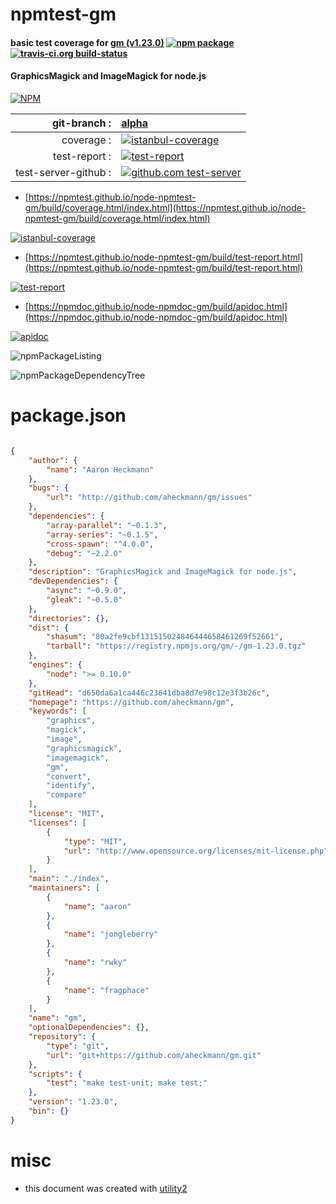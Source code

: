 # npmtest-gm

#### basic test coverage for  [gm (v1.23.0)](https://github.com/aheckmann/gm)  [![npm package](https://img.shields.io/npm/v/npmtest-gm.svg?style=flat-square)](https://www.npmjs.org/package/npmtest-gm) [![travis-ci.org build-status](https://api.travis-ci.org/npmtest/node-npmtest-gm.svg)](https://travis-ci.org/npmtest/node-npmtest-gm)

#### GraphicsMagick and ImageMagick for node.js

[![NPM](https://nodei.co/npm/gm.png?downloads=true&downloadRank=true&stars=true)](https://www.npmjs.com/package/gm)

| git-branch : | [alpha](https://github.com/npmtest/node-npmtest-gm/tree/alpha)|
|--:|:--|
| coverage : | [![istanbul-coverage](https://npmtest.github.io/node-npmtest-gm/build/coverage.badge.svg)](https://npmtest.github.io/node-npmtest-gm/build/coverage.html/index.html)|
| test-report : | [![test-report](https://npmtest.github.io/node-npmtest-gm/build/test-report.badge.svg)](https://npmtest.github.io/node-npmtest-gm/build/test-report.html)|
| test-server-github : | [![github.com test-server](https://npmtest.github.io/node-npmtest-gm/GitHub-Mark-32px.png)](https://npmtest.github.io/node-npmtest-gm/build/app/index.html) | | build-artifacts : | [![build-artifacts](https://npmtest.github.io/node-npmtest-gm/glyphicons_144_folder_open.png)](https://github.com/npmtest/node-npmtest-gm/tree/gh-pages/build)|

- [https://npmtest.github.io/node-npmtest-gm/build/coverage.html/index.html](https://npmtest.github.io/node-npmtest-gm/build/coverage.html/index.html)

[![istanbul-coverage](https://npmtest.github.io/node-npmtest-gm/build/screenCapture.buildCi.browser.%252Ftmp%252Fbuild%252Fcoverage.lib.html.png)](https://npmtest.github.io/node-npmtest-gm/build/coverage.html/index.html)

- [https://npmtest.github.io/node-npmtest-gm/build/test-report.html](https://npmtest.github.io/node-npmtest-gm/build/test-report.html)

[![test-report](https://npmtest.github.io/node-npmtest-gm/build/screenCapture.buildCi.browser.%252Ftmp%252Fbuild%252Ftest-report.html.png)](https://npmtest.github.io/node-npmtest-gm/build/test-report.html)

- [https://npmdoc.github.io/node-npmdoc-gm/build/apidoc.html](https://npmdoc.github.io/node-npmdoc-gm/build/apidoc.html)

[![apidoc](https://npmdoc.github.io/node-npmdoc-gm/build/screenCapture.buildCi.browser.%252Ftmp%252Fbuild%252Fapidoc.html.png)](https://npmdoc.github.io/node-npmdoc-gm/build/apidoc.html)

![npmPackageListing](https://npmtest.github.io/node-npmtest-gm/build/screenCapture.npmPackageListing.svg)

![npmPackageDependencyTree](https://npmtest.github.io/node-npmtest-gm/build/screenCapture.npmPackageDependencyTree.svg)



# package.json

```json

{
    "author": {
        "name": "Aaron Heckmann"
    },
    "bugs": {
        "url": "http://github.com/aheckmann/gm/issues"
    },
    "dependencies": {
        "array-parallel": "~0.1.3",
        "array-series": "~0.1.5",
        "cross-spawn": "^4.0.0",
        "debug": "~2.2.0"
    },
    "description": "GraphicsMagick and ImageMagick for node.js",
    "devDependencies": {
        "async": "~0.9.0",
        "gleak": "~0.5.0"
    },
    "directories": {},
    "dist": {
        "shasum": "80a2fe9cbf131515024846444658461269f52661",
        "tarball": "https://registry.npmjs.org/gm/-/gm-1.23.0.tgz"
    },
    "engines": {
        "node": ">= 0.10.0"
    },
    "gitHead": "d650da6a1ca446c23641dba8d7e98c12e3f3b26c",
    "homepage": "https://github.com/aheckmann/gm",
    "keywords": [
        "graphics",
        "magick",
        "image",
        "graphicsmagick",
        "imagemagick",
        "gm",
        "convert",
        "identify",
        "compare"
    ],
    "license": "MIT",
    "licenses": [
        {
            "type": "MIT",
            "url": "http://www.opensource.org/licenses/mit-license.php"
        }
    ],
    "main": "./index",
    "maintainers": [
        {
            "name": "aaron"
        },
        {
            "name": "jongleberry"
        },
        {
            "name": "rwky"
        },
        {
            "name": "fragphace"
        }
    ],
    "name": "gm",
    "optionalDependencies": {},
    "repository": {
        "type": "git",
        "url": "git+https://github.com/aheckmann/gm.git"
    },
    "scripts": {
        "test": "make test-unit; make test;"
    },
    "version": "1.23.0",
    "bin": {}
}
```



# misc
- this document was created with [utility2](https://github.com/kaizhu256/node-utility2)
